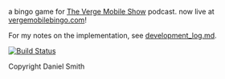 a bingo game for [The Verge Mobile Show](http://theverge.com/video/the-verge-mobile-show) podcast. now live at [vergemobilebingo.com](http://vergemobilebingo.com)!

For my notes on the implementation, see [development_log.md](development_log.md).

[![Build Status](https://travis-ci.org/X1011/verge-mobile-bingo.png?branch=master)](https://travis-ci.org/X1011/verge-mobile-bingo)

Copyright Daniel Smith
